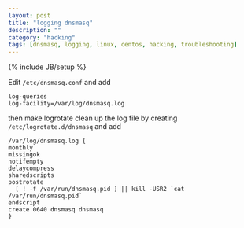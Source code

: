 ```yaml
---
layout: post
title: "logging dnsmasq"
description: ""
category: "hacking" 
tags: [dnsmasq, logging, linux, centos, hacking, troubleshooting]
---
```

{% include JB/setup %}

Edit `/etc/dnsmasq.conf` and add

    log-queries
    log-facility=/var/log/dnsmasq.log

then make logrotate clean up the log file by creating `/etc/logrotate.d/dnsmasq` and add

    /var/log/dnsmasq.log {
    monthly
    missingok
    notifempty
    delaycompress
    sharedscripts
    postrotate
      [ ! -f /var/run/dnsmasq.pid ] || kill -USR2 `cat /var/run/dnsmasq.pid`
    endscript
    create 0640 dnsmasq dnsmasq
    }


